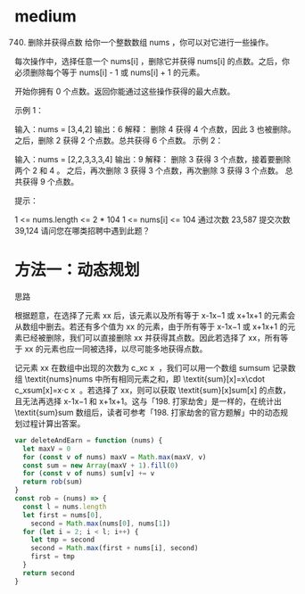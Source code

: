 # medium

740. 删除并获得点数
     给你一个整数数组 nums ，你可以对它进行一些操作。

每次操作中，选择任意一个 nums[i] ，删除它并获得 nums[i] 的点数。之后，你必须删除每个等于 nums[i] - 1 或 nums[i] + 1 的元素。

开始你拥有 0 个点数。返回你能通过这些操作获得的最大点数。

示例 1：

输入：nums = [3,4,2]
输出：6
解释：
删除 4 获得 4 个点数，因此 3 也被删除。
之后，删除 2 获得 2 个点数。总共获得 6 个点数。
示例 2：

输入：nums = [2,2,3,3,3,4]
输出：9
解释：
删除 3 获得 3 个点数，接着要删除两个 2 和 4 。
之后，再次删除 3 获得 3 个点数，再次删除 3 获得 3 个点数。
总共获得 9 个点数。

提示：

1 <= nums.length <= 2 \* 104
1 <= nums[i] <= 104
通过次数 23,587 提交次数 39,124
请问您在哪类招聘中遇到此题？

# 方法一：动态规划

思路

根据题意，在选择了元素 xx 后，该元素以及所有等于 x-1x−1 或 x+1x+1 的元素会从数组中删去。若还有多个值为 xx 的元素，由于所有等于 x-1x−1 或 x+1x+1 的元素已经被删除，我们可以直接删除 xx 并获得其点数。因此若选择了 xx，所有等于 xx 的元素也应一同被选择，以尽可能多地获得点数。

记元素 xx 在数组中出现的次数为 c_xc
x
​
，我们可以用一个数组 sumsum 记录数组 \textit{nums}nums 中所有相同元素之和，即 \textit{sum}[x]=x\cdot c_xsum[x]=x⋅c
x
​
。若选择了 xx，则可以获取 \textit{sum}[x]sum[x] 的点数，且无法再选择 x-1x−1 和 x+1x+1。这与「198. 打家劫舍」是一样的，在统计出 \textit{sum}sum 数组后，读者可参考「198. 打家劫舍的官方题解」中的动态规划过程计算出答案。

```js
var deleteAndEarn = function (nums) {
  let maxV = 0
  for (const v of nums) maxV = Math.max(maxV, v)
  const sum = new Array(maxV + 1).fill(0)
  for (const v of nums) sum[v] += v
  return rob(sum)
}
const rob = (nums) => {
  const l = nums.length
  let first = nums[0],
    second = Math.max(nums[0], nums[1])
  for (let i = 2; i < l; i++) {
    let tmp = second
    second = Math.max(first + nums[i], second)
    first = tmp
  }
  return second
}
```
